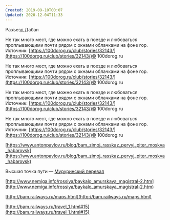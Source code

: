 ```yaml
---
Created: 2019-09-10T00:07
Updated: 2020-12-04T11:33
---
```

Разъезд Дабан

Не так много мест, где можно ехать в поезде и любоваться проплывающими почти рядом с окнами облачками на фоне гор. Источник: [https://100dorog.ru/club/stories/32143/](https://100dorog.ru/club/stories/32143/)© 100dorog.ru

Не так много мест, где можно ехать в поезде и любоваться проплывающими почти рядом с окнами облачками на фоне гор. Источник: [https://100dorog.ru/club/stories/32143/](https://100dorog.ru/club/stories/32143/)© 100dorog.ru

Не так много мест, где можно ехать в поезде и любоваться проплывающими почти рядом с окнами облачками на фоне гор. Источник: [https://100dorog.ru/club/stories/32143/](https://100dorog.ru/club/stories/32143/)© 100dorog.ru

Не так много мест, где можно ехать в поезде и любоваться проплывающими почти рядом с окнами облачками на фоне гор. Источник: [https://100dorog.ru/club/stories/32143/](https://100dorog.ru/club/stories/32143/)© 100dorog.ru

[https://www.antonpavlov.ru/blog/bam_zimoj_rasskaz_pervyj_piter_moskva_habarovsk](https://www.antonpavlov.ru/blog/bam_zimoj_rasskaz_pervyj_piter_moskva_habarovsk)

Высшая точка пути — [Муруринский перевал](https://ru.wikipedia.org/w/index.php?title=%D0%9C%D1%83%D1%80%D1%83%D1%80%D0%B8%D0%BD%D1%81%D0%BA%D0%B8%D0%B9_%D0%BF%D0%B5%D1%80%D0%B5%D0%B2%D0%B0%D0%BB&action=edit&redlink=1)

[http://www.nemiga.info/rossiya/baykalo_amurskaya_magistral-2.htm](http://www.nemiga.info/rossiya/baykalo_amurskaya_magistral-2.htm)

[http://bam.railways.ru/maps.html](http://bam.railways.ru/maps.html)

[http://bam.railways.ru/travel_1.html#15](http://bam.railways.ru/travel_1.html#15)